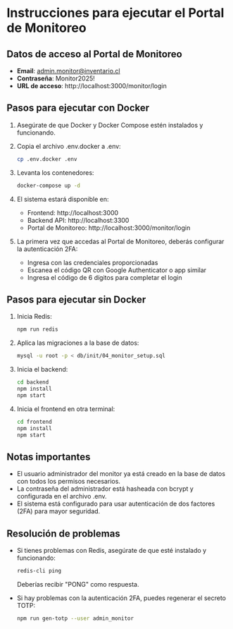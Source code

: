 # Instrucciones para ejecutar el Portal de Monitoreo

## Datos de acceso al Portal de Monitoreo
- **Email**: admin.monitor@inventario.cl
- **Contraseña**: Monitor2025!
- **URL de acceso**: http://localhost:3000/monitor/login

## Pasos para ejecutar con Docker

1. Asegúrate de que Docker y Docker Compose estén instalados y funcionando.

2. Copia el archivo .env.docker a .env:
   ```bash
   cp .env.docker .env
   ```

3. Levanta los contenedores:
   ```bash
   docker-compose up -d
   ```

4. El sistema estará disponible en:
   - Frontend: http://localhost:3000
   - Backend API: http://localhost:3300
   - Portal de Monitoreo: http://localhost:3000/monitor/login

5. La primera vez que accedas al Portal de Monitoreo, deberás configurar la autenticación 2FA:
   - Ingresa con las credenciales proporcionadas
   - Escanea el código QR con Google Authenticator o app similar
   - Ingresa el código de 6 dígitos para completar el login

## Pasos para ejecutar sin Docker

1. Inicia Redis:
   ```bash
   npm run redis
   ```

2. Aplica las migraciones a la base de datos:
   ```bash
   mysql -u root -p < db/init/04_monitor_setup.sql
   ```

3. Inicia el backend:
   ```bash
   cd backend
   npm install
   npm start
   ```

4. Inicia el frontend en otra terminal:
   ```bash
   cd frontend
   npm install
   npm start
   ```

## Notas importantes

- El usuario administrador del monitor ya está creado en la base de datos con todos los permisos necesarios.
- La contraseña del administrador está hasheada con bcrypt y configurada en el archivo .env.
- El sistema está configurado para usar autenticación de dos factores (2FA) para mayor seguridad.

## Resolución de problemas

- Si tienes problemas con Redis, asegúrate de que esté instalado y funcionando:
  ```bash
  redis-cli ping
  ```
  Deberías recibir "PONG" como respuesta.

- Si hay problemas con la autenticación 2FA, puedes regenerar el secreto TOTP:
  ```bash
  npm run gen-totp --user admin_monitor
  ```
